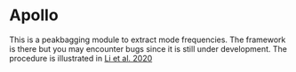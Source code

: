 # Apollo

This is a peakbagging module to extract mode frequencies. The framework is there but you may encounter bugs since it is still under development. The procedure is illustrated in [Li et al. 2020](https://ui.adsabs.harvard.edu/abs/2020MNRAS.495.2363L/abstract)